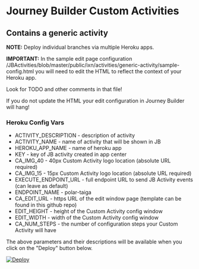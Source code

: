 # Journey Builder Custom Activities
## Contains a generic activity

**NOTE:** Deploy individual branches via multiple Heroku apps.

**IMPORTANT:** In the sample edit page configuration /JBActivities/blob/master/public/ixn/activities/generic-activity/sample-config.html you will need to edit the HTML to reflect the context of your Heroku app. 

Look for TODO and other comments in that file! 

If you do not update the HTML your edit configuration in Journey Builder will hang!

### Heroku Config Vars

* ACTIVITY_DESCRIPTION - description of activity
* ACTIVITY_NAME - name of activity that will be shown in JB
* HEROKU_APP_NAME - name of heroku app
* KEY - key of JB activity created in app center
* CA_IMG_40 - 40px Custom Activity logo location (absolute URL required)
* CA_IMG_15 - 15px Custom Activity logo location (absolute URL required)
* EXECUTE_ENDPOINT_URL - full endpoint URL to send JB Activity events (can leave as default)
* ENDPOINT_NAME - polar-taiga
* CA_EDIT_URL - https URL of the edit window page (template can be found in this github repo)
* EDIT_HEIGHT - height of the Custom Activity config window 
* EDIT_WIDTH - width of the Custom Activity config window
* CA_NUM_STEPS - the number of configuration steps your Custom Activity will have

The above parameters and their descriptions will be available when you click on the "Deploy" button below.

<a href="https://heroku.com/deploy">
  <img src="https://www.herokucdn.com/deploy/button.svg" alt="Deploy">
</a>
